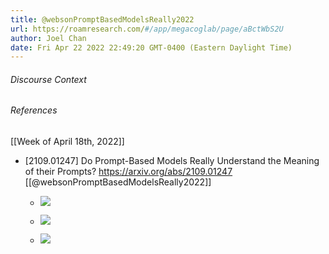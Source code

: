 ```yaml
---
title: @websonPromptBasedModelsReally2022
url: https://roamresearch.com/#/app/megacoglab/page/aBctWbS2U
author: Joel Chan
date: Fri Apr 22 2022 22:49:20 GMT-0400 (Eastern Daylight Time)
---
```




###### Discourse Context



###### References

[[Week of April 18th, 2022]]

- [2109.01247] Do Prompt-Based Models Really Understand the Meaning of their Prompts? https://arxiv.org/abs/2109.01247 [[@websonPromptBasedModelsReally2022]]

    - ![](https://firebasestorage.googleapis.com/v0/b/firescript-577a2.appspot.com/o/imgs%2Fapp%2Fmegacoglab%2Fmsmqa2vW92.png?alt=media&token=78f5688d-cbf2-414f-8d29-ead07b6272c3)

    - ![](https://firebasestorage.googleapis.com/v0/b/firescript-577a2.appspot.com/o/imgs%2Fapp%2Fmegacoglab%2F9oJLhdQG2V.png?alt=media&token=7c3a6a97-0b06-480f-823b-85cc000fc1ff)

    - ![](https://firebasestorage.googleapis.com/v0/b/firescript-577a2.appspot.com/o/imgs%2Fapp%2Fmegacoglab%2FbAfnWeS-gk.png?alt=media&token=a950f21a-7775-43a0-9919-5eff6156f7b8)
